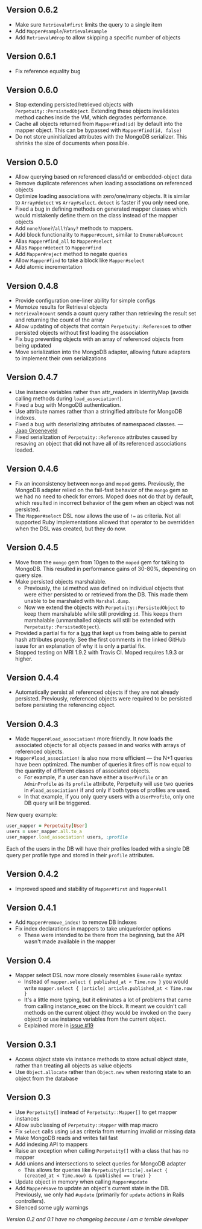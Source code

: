 ## Version 0.6.2

- Make sure `Retrieval#first` limits the query to a single item
- Add `Mapper#sample`/`Retrieval#sample`
- Add `Retrieval#drop` to allow skipping a specific number of objects

## Version 0.6.1

- Fix reference equality bug

## Version 0.6.0

- Stop extending persisted/retrieved objects with `Perpetuity::PersistedObject`. Extending these objects invalidates method caches inside the VM, which degrades performance.
- Cache all objects returned from `Mapper#find(id)` by default into the mapper object. This can be bypassed with `Mapper#find(id, false)`
- Do not store uninitialized attributes with the MongoDB serializer. This shrinks the size of documents when possible.

## Version 0.5.0

- Allow querying based on referenced class/id or embedded-object data
- Remove duplicate references when loading associations on referenced objects
- Optimize loading associations with zero/one/many objects. It is similar to `Array#detect` vs `Array#select`. `detect` is faster if you only need one.
- Fixed a bug in defining methods on generated mapper classes which would mistakenly define them on the class instead of the mapper objects
- Add `none?`/`one?`/`all?`/`any?` methods to mappers.
- Add block functionality to `Mapper#count`, similar to `Enumerable#count`
- Alias `Mapper#find_all` to `Mapper#select`
- Alias `Mapper#detect` to `Mapper#find`
- Add `Mapper#reject` method to negate queries
- Allow `Mapper#find` to take a block like `Mapper#select`
- Add atomic incrementation

## Version 0.4.8

- Provide configuration one-liner ability for simple configs
- Memoize results for Retrieval objects
- `Retrieval#count` sends a count query rather than retrieving the result set and returning the count of the array
- Allow updating of objects that contain `Perpetuity::Reference`s to other persisted objects without first loading the association
- Fix bug preventing objects with an array of referenced objects from being updated
- Move serialization into the MongoDB adapter, allowing future adapters to implement their own serializations

## Version 0.4.7

- Use instance variables rather than attr_readers in IdentityMap (avoids calling methods during `load_association!`).
- Fixed a bug with MongoDB authentication.
- Use attribute names rather than a stringified attribute for MongoDB indexes.
- Fixed a bug with deserializing attributes of namespaced classes. — [Jaap Groeneveld](https://github.com/jgroeneveld)
- Fixed serialization of `Perpetuity::Reference` attributes caused by resaving an object that did not have all of its referenced associations loaded.

## Version 0.4.6

- Fix an inconsistency between `mongo` and `moped` gems. Previously, the MongoDB adapter relied on the fail-fast behavior of the `mongo` gem so we had no need to check for errors. Moped does not do that by default, which resulted in incorrect behavior of the gem when an object was not persisted.
- The `Mapper#select` DSL now allows the use of `!=` as criteria. Not all supported Ruby implementations allowed that operator to be overridden when the DSL was created, but they do now.

## Version 0.4.5

- Move from the `mongo` gem from 10gen to the `moped` gem for talking to MongoDB. This resulted in performance gains of 30-80%, depending on query size.
- Make persisted objects marshalable.
  - Previously, the `id` method was defined on individual objects that were either persisted to or retrieved from the DB. This made them unable to be marshaled with `Marshal.dump`.
  - Now we extend the objects with `Perpetuity::PersistedObject` to keep them marshalable while still providing `id`. This keeps them marshalable (unmarshalled objects will still be extended with `Perpetuity::PersistedObject`).
- Provided a partial fix for a [bug](https://github.com/jgaskins/perpetuity/issues/23) that kept us from being able to persist hash attributes properly. See the first comments in the linked GitHub issue for an explanation of why it is only a partial fix.
- Stopped testing on MRI 1.9.2 with Travis CI. Moped requires 1.9.3 or higher.

## Version 0.4.4

- Automatically persist all referenced objects if they are not already persisted. Previously, referenced objects were required to be persisted before persisting the referencing object.

## Version 0.4.3

- Made `Mapper#load_association!` more friendly. It now loads the associated objects for all objects passed in and works with arrays of referenced objects.
- `Mapper#load_association!` is also now more efficient — the N+1 queries have been optimized. The number of queries it fires off is now equal to the quantity of different classes of associated objects.
  - For example, if a user can have either a `UserProfile` or an `AdminProfile` as its `profile` attribute, Perpetuity will use two queries in `#load_association!` if and only if both types of profiles are used.
  - In that example, if you only query users with a `UserProfile`, only one DB query will be triggered.

New query example:

```ruby
user_mapper = Perpetuity[User]
users = user_mapper.all.to_a
user_mapper.load_association! users, :profile
```

Each of the users in the DB will have their profiles loaded with a single DB query per profile type and stored in their `profile` attributes.

## Version 0.4.2

- Improved speed and stability of `Mapper#first` and `Mapper#all`

## Version 0.4.1

- Add `Mapper#remove_index!` to remove DB indexes
- Fix index declarations in mappers to take unique/order options
  - These were intended to be there from the beginning, but the API wasn't made available in the mapper

## Version 0.4

- Mapper select DSL now more closely resembles `Enumerable` syntax
  - Instead of `mapper.select { published_at < Time.now }` you would write `mapper.select { |article| article.published_at < Time.now }`
  - It's a little more typing, but it eliminates a lot of problems that came from calling instance_exec on the block. It meant we couldn't call methods on the current object (they would be invoked on the `Query` object) or use instance variables from the current object.
  - Explained more in [issue #19](https://github.com/jgaskins/perpetuity/issues/19)

## Version 0.3.1

- Access object state via instance methods to store actual object state, rather than treating all objects as value objects
- Use `Object.allocate` rather than `Object.new` when restoring state to an object from the database

## Version 0.3

- Use `Perpetuity[]` instead of `Perpetuity::Mapper[]` to get mapper instances
- Allow subclassing of `Perpetuity::Mapper` with map macro
- Fix `select` calls using `id` as criteria from returning invalid or missing data
- Make MongoDB reads and writes fail fast
- Add indexing API to mappers
- Raise an exception when calling `Perpetuity[]` with a class that has no mapper
- Add unions and intersections to select queries for MongoDB adapter
  - This allows for queries like `Perpetuity[Article].select { (created_at < Time.now) & (published == true) }`
- Update object in memory when calling `Mapper#update`
- Add `Mapper#save` to update an object's current state in the DB. Previously, we only had `#update` (primarily for `update` actions in Rails controllers).
- Silenced some ugly warnings

*Version 0.2 and 0.1 have no changelog because I am a terrible developer*
